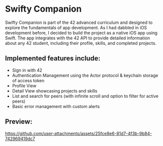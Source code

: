 # Swifty Companion

Swifty Companion is part of the 42 advanced curriculum and designed to explore the fundamentals of app development. As I had dabbled in iOS development before, I decided to build the project as a native iOS app using Swift. The app integrates with the 42 API to provide detailed information about any 42 student, including their profile, skills, and completed projects.

## Implemented features include:
- Sign in with 42
- Authentication Management using the Actor protocol & keychain storage of access token
- Profile View
- Detail View showcasing projects and skills
- List and search for peers (with infinite scroll and option to filter for active peers)
- Basic error management with custom alerts


## Preview:
https://github.com/user-attachments/assets/25fce8e6-81d7-4f3b-9b84-742969419dc7

